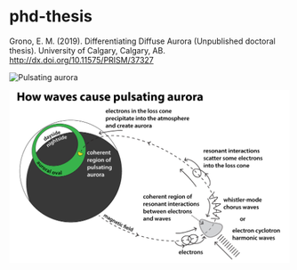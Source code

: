# phd-thesis
Grono, E. M. (2019). Differentiating Diffuse Aurora (Unpublished doctoral thesis). University of Calgary, Calgary, AB. http://dx.doi.org/10.11575/PRISM/37327

![Pulsating aurora](https://github.com/ultraglorious/phd-thesis/blob/main/figures/pulsating-aurora.jpg)

![How pulsating aurora occurs](https://github.com/ultraglorious/phd-thesis/blob/main/figures/pulsating-aurora-illustration.jpg)
